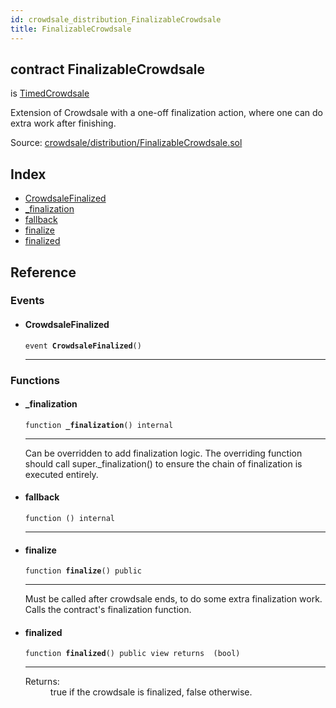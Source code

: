 ```yaml
---
id: crowdsale_distribution_FinalizableCrowdsale
title: FinalizableCrowdsale
---
```


<div class="contract-doc"><div class="contract"><h2 class="contract-header"><span class="contract-kind">contract</span> FinalizableCrowdsale</h2><p class="base-contracts"><span>is</span> <a href="crowdsale_validation_TimedCrowdsale.html">TimedCrowdsale</a></p><p class="description">Extension of Crowdsale with a one-off finalization action, where one can do extra work after finishing.</p><div class="source">Source: <a href="https://github.com/OpenZeppelin/zeppelin-solidity/blob/v2.1.2/contracts/crowdsale/distribution/FinalizableCrowdsale.sol" target="_blank">crowdsale/distribution/FinalizableCrowdsale.sol</a></div></div><div class="index"><h2>Index</h2><ul><li><a href="crowdsale_distribution_FinalizableCrowdsale.html#CrowdsaleFinalized">CrowdsaleFinalized</a></li><li><a href="crowdsale_distribution_FinalizableCrowdsale.html#_finalization">_finalization</a></li><li><a href="crowdsale_distribution_FinalizableCrowdsale.html#">fallback</a></li><li><a href="crowdsale_distribution_FinalizableCrowdsale.html#finalize">finalize</a></li><li><a href="crowdsale_distribution_FinalizableCrowdsale.html#finalized">finalized</a></li></ul></div><div class="reference"><h2>Reference</h2><div class="events"><h3>Events</h3><ul><li><div class="item event"><span id="CrowdsaleFinalized" class="anchor-marker"></span><h4 class="name">CrowdsaleFinalized</h4><div class="body"><code class="signature">event <strong>CrowdsaleFinalized</strong><span>() </span></code><hr/></div></div></li></ul></div><div class="functions"><h3>Functions</h3><ul><li><div class="item function"><span id="_finalization" class="anchor-marker"></span><h4 class="name">_finalization</h4><div class="body"><code class="signature">function <strong>_finalization</strong><span>() </span><span>internal </span></code><hr/><div class="description"><p>Can be overridden to add finalization logic. The overriding function should call super._finalization() to ensure the chain of finalization is executed entirely.</p></div></div></div></li><li><div class="item function"><span id="fallback" class="anchor-marker"></span><h4 class="name">fallback</h4><div class="body"><code class="signature">function <strong></strong><span>() </span><span>internal </span></code><hr/></div></div></li><li><div class="item function"><span id="finalize" class="anchor-marker"></span><h4 class="name">finalize</h4><div class="body"><code class="signature">function <strong>finalize</strong><span>() </span><span>public </span></code><hr/><div class="description"><p>Must be called after crowdsale ends, to do some extra finalization work. Calls the contract&#x27;s finalization function.</p></div></div></div></li><li><div class="item function"><span id="finalized" class="anchor-marker"></span><h4 class="name">finalized</h4><div class="body"><code class="signature">function <strong>finalized</strong><span>() </span><span>public </span><span>view </span><span>returns  (bool) </span></code><hr/><dl><dt><span class="label-return">Returns:</span></dt><dd>true if the crowdsale is finalized, false otherwise.</dd></dl></div></div></li></ul></div></div></div>
